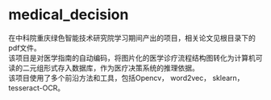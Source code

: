 # medical_decision
在中科院重庆绿色智能技术研究院学习期间产出的项目，相关论文见根目录下的pdf文件。<br>
该项目是对医学指南的自动编码，将图片化的医学诊疗流程结构图转化为计算机可读的二元组形式存入数据库，作为医疗决策系统的推理依据。<br>
该项目使用了多个前沿方法和工具，包括Opencv， word2vec， sklearn， tesseract-OCR。<br>
